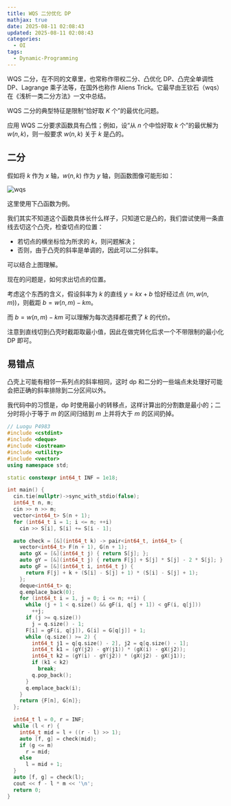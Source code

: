 ```yaml
---
title: WQS 二分优化 DP
mathjax: true
date: 2025-08-11 02:08:43
updated: 2025-08-11 02:08:43
categories:
  - OI
tags:
  - Dynamic-Programming
---
```


WQS 二分，在不同的文章里，也常称作带权二分、凸优化 DP、凸完全单调性 DP、Lagrange 乘子法等，在国外也称作 Aliens Trick。它最早由王钦石（wqs）在《浅析一类二分方法》一文中总结。

WQS 二分的典型特征是限制“恰好取 $K$ 个”的最优化问题。

应用 WQS 二分要求函数具有凸性；例如，设“从 $n$ 个中恰好取 $k$ 个”的最优解为 $w(n,k)$，则一般要求 $w(n,k)$ 关于 $k$ 是凸的。

## 二分

假如将 $k$ 作为 $x$ 轴，$w(n,k)$ 作为 $y$ 轴，则函数图像可能形如：

<img src="/image/wqs.svg" alt="wqs" style="background: white;">

这里使用下凸函数为例。

我们其实不知道这个函数具体长什么样子，只知道它是凸的，我们尝试使用一条直线去切这个凸壳，检查切点的位置：

+ 若切点的横坐标恰为所求的 $k$，则问题解决；
+ 否则，由于凸壳的斜率是单调的，因此可以二分斜率。

可以结合上图理解。

现在的问题是，如何求出切点的位置。

考虑这个东西的含义，假设斜率为 $k$ 的直线 $y=kx+b$ 恰好经过点 $(m,w(n,m))$，则截距 $b=w(n,m)-km$。

而 $b=w(n,m)-km$ 可以理解为每次选择都花费了 $k$ 的代价。

注意到直线切到凸壳时截距取最小值，因此在做完转化后求一个不带限制的最小化 DP 即可。

## 易错点

凸壳上可能有相邻一系列点的斜率相同，这时 dp 和二分的一些端点未处理好可能会把正确的斜率排除到二分区间以外。

我代码中的习惯是，dp 时使用最小的转移点，这样计算出的分割数是最小的；二分时将小于等于 $m$ 的区间归结到 $m$ 上并将大于 $m$ 的区间扔掉。

```cpp
// Luogu P4983
#include <cstdint>
#include <deque>
#include <iostream>
#include <utility>
#include <vector>
using namespace std;

static constexpr int64_t INF = 1e18;

int main() {
  cin.tie(nullptr)->sync_with_stdio(false);
  int64_t n, m;
  cin >> n >> m;
  vector<int64_t> S(n + 1);
  for (int64_t i = 1; i <= n; ++i)
    cin >> S[i], S[i] += S[i - 1];

  auto check = [&](int64_t k) -> pair<int64_t, int64_t> {
    vector<int64_t> F(n + 1), G(n + 1);
    auto gX = [&](int64_t j) { return S[j]; };
    auto gY = [&](int64_t j) { return F[j] + S[j] * S[j] - 2 * S[j]; };
    auto gF = [&](int64_t i, int64_t j) {
      return F[j] + k + (S[i] - S[j] + 1) * (S[i] - S[j] + 1);
    };
    deque<int64_t> q;
    q.emplace_back(0);
    for (int64_t i = 1, j = 0; i <= n; ++i) {
      while (j + 1 < q.size() && gF(i, q[j + 1]) < gF(i, q[j]))
        ++j;
      if (j >= q.size())
        j = q.size() - 1;
      F[i] = gF(i, q[j]), G[i] = G[q[j]] + 1;
      while (q.size() >= 2) {
        int64_t j1 = q[q.size() - 2], j2 = q[q.size() - 1];
        int64_t k1 = (gY(j2) - gY(j1)) * (gX(i) - gX(j2));
        int64_t k2 = (gY(i) - gY(j2)) * (gX(j2) - gX(j1));
        if (k1 < k2)
          break;
        q.pop_back();
      }
      q.emplace_back(i);
    }
    return {F[n], G[n]};
  };

  int64_t l = 0, r = INF;
  while (l < r) {
    int64_t mid = l + ((r - l) >> 1);
    auto [f, g] = check(mid);
    if (g <= m)
      r = mid;
    else
      l = mid + 1;
  }
  auto [f, g] = check(l);
  cout << f - l * m << '\n';
  return 0;
}
```